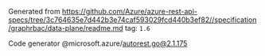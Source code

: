 Generated from https://github.com/Azure/azure-rest-api-specs/tree/3c764635e7d442b3e74caf593029fcd440b3ef82//specification/graphrbac/data-plane/readme.md tag: `1.6`

Code generator @microsoft.azure/autorest.go@2.1.175


